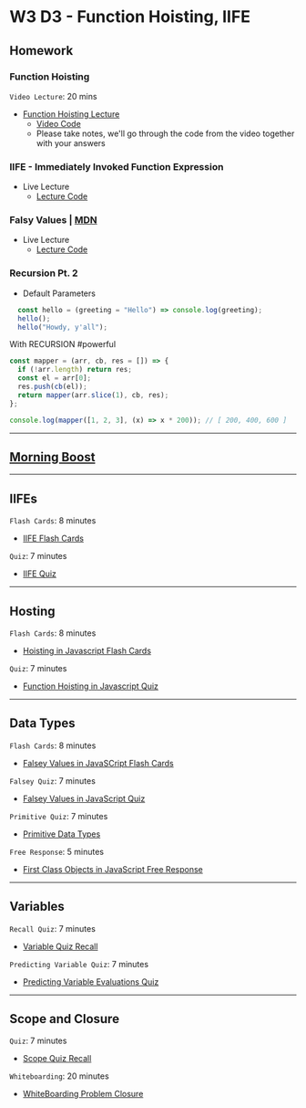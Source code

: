 # W3 D3 - Function Hoisting, IIFE

## Homework

### Function Hoisting

`Video Lecture`: 20 mins

- [Function Hoisting Lecture]
  - [Video Code](./code-it-out/function_hoisting.js)
  - Please take notes, we'll go through the code from the video together\
  with your answers

### IIFE - Immediately Invoked Function Expression

- Live Lecture
  - [Lecture Code](./code-it-out/iife.js)

### Falsy Values | [MDN](https://developer.mozilla.org/en-US/docs/Glossary/Falsy)

- Live Lecture
  - [Lecture Code](./code-it-out/falsy_values.js)

### Recursion Pt. 2

- Default Parameters

```js
  const hello = (greeting = "Hello") => console.log(greeting);
  hello();
  hello("Howdy, y'all");

```

With RECURSION #powerful

```js
const mapper = (arr, cb, res = []) => {
  if (!arr.length) return res;
  const el = arr[0];
  res.push(cb(el));
  return mapper(arr.slice(1), cb, res);
};

console.log(mapper([1, 2, 3], (x) => x * 200)); // [ 200, 400, 600 ]
```


---

## [Morning Boost]

---

## IIFEs
```Flash Cards```: 8 minutes
- [IIFE Flash Cards]


```Quiz```: 7 minutes
- [IIFE Quiz]

--- 

## Hosting 
```Flash Cards```: 8 minutes
- [Hoisting in Javascript Flash Cards]

```Quiz```: 7 minutes
- [Function Hoisting in Javascript Quiz]

---

## Data Types
```Flash Cards```: 8 minutes
- [Falsey Values in JavaSCript Flash Cards]

```Falsey Quiz```: 7 minutes
- [Falsey Values in JavaScript Quiz]

```Primitive Quiz```: 7 minutes
- [Primitive Data Types]

```Free Response```: 5 minutes
- [First Class Objects in JavaScript Free Response]

---

## Variables
```Recall Quiz```: 7 minutes
- [Variable Quiz Recall] 

```Predicting Variable Quiz```: 7 minutes
- [Predicting Variable Evaluations Quiz]

---

## Scope and Closure
```Quiz```: 7 minutes
- [Scope Quiz Recall]

```Whiteboarding```: 20 minutes
- [WhiteBoarding Problem Closure]


<!-- Links per cohort -->

[Morning boost]: https://open.appacademy.io/learn/js-py---spet-2021-cohort-1-online/week-3-spet-2021-cohort-1-online/wednesday-morning-boost
[Function Hoisting Lecture]: https://open.appacademy.io/learn/js-py---spet-2021-cohort-1-online/week-3-spet-2021-cohort-1-online/function-hoisting-lecture
[IIFE Flash Cards]: https://open.appacademy.io/learn/js-py---sept-2021-cohort-1-online/week-3---recursion--iifes--and-asynchronous-js/iife-flash-cards
[IIFE Quiz]: https://open.appacademy.io/learn/js-py---sept-2021-cohort-1-online/week-3---recursion--iifes--and-asynchronous-js/iife-quiz
[Hoisting in Javascript Flash Cards]: https://open.appacademy.io/learn/js-py---sept-2021-cohort-1-online/week-3---recursion--iifes--and-asynchronous-js/hoisting-in-javascript-flash-cards
[Function Hoisting in Javascript Quiz]: https://open.appacademy.io/learn/js-py---sept-2021-cohort-1-online/week-3---recursion--iifes--and-asynchronous-js/function-hoisting-in-javascript-quiz
[Falsey Values in JavaSCript Flash Cards]: https://open.appacademy.io/learn/js-py---sept-2021-cohort-1-online/week-3---recursion--iifes--and-asynchronous-js/falsey-values-in-javascript-flash-cards
[Falsey Values in JavaScript Quiz]: https://open.appacademy.io/learn/js-py---sept-2021-cohort-1-online/week-3---recursion--iifes--and-asynchronous-js/falsey-values-in-javascript-quiz
[Primitive Data Types]: https://open.appacademy.io/learn/js-py---sept-2021-cohort-1-online/week-3---recursion--iifes--and-asynchronous-js/primitive-data-types-quiz 
[First Class Objects in JavaScript Free Response]: https://open.appacademy.io/learn/js-py---sept-2021-cohort-1-online/week-3---recursion--iifes--and-asynchronous-js/first-class-objects-in-javascript-free-response
[Variable Quiz Recall]: https://open.appacademy.io/learn/js-py---sept-2021-cohort-1-online/week-3---recursion--iifes--and-asynchronous-js/variable-quiz-recall 
[Predicting Variable Evaluations Quiz]: https://open.appacademy.io/learn/js-py---sept-2021-cohort-1-online/week-3---recursion--iifes--and-asynchronous-js/predicting-variable-evaluations-quiz
[Scope Quiz Recall]: https://open.appacademy.io/learn/js-py---sept-2021-cohort-1-online/week-3---recursion--iifes--and-asynchronous-js/scope-quiz-recall
[WhiteBoarding Problem Closure]: https://open.appacademy.io/learn/js-py---sept-2021-cohort-1-online/week-3---recursion--iifes--and-asynchronous-js/whiteboarding-problem-closure
<!-- Constant Links -->
